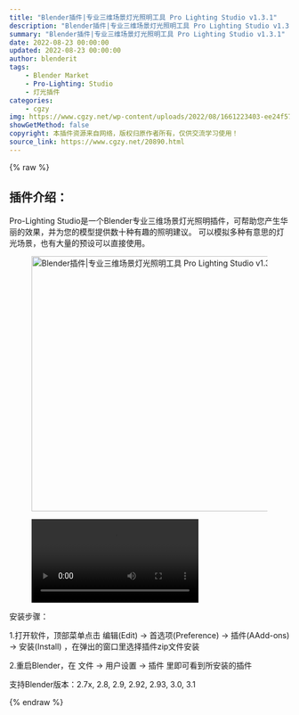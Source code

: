 ```yaml
---
title: "Blender插件|专业三维场景灯光照明工具 Pro Lighting Studio v1.3.1"
description: "Blender插件|专业三维场景灯光照明工具 Pro Lighting Studio v1.3.1"
summary: "Blender插件|专业三维场景灯光照明工具 Pro Lighting Studio v1.3.1"
date: 2022-08-23 00:00:00
updated: 2022-08-23 00:00:00
author: blenderit
tags: 
    - Blender Market
    - Pro-Lighting: Studio
    - 灯光插件
categories:
    - cgzy
img: https://www.cgzy.net/wp-content/uploads/2022/08/1661223403-ee24f57de0dae7c.jpg
showGetMethod: false
copyright: 本插件资源来自网络，版权归原作者所有，仅供交流学习使用！
source_link: https://www.cgzy.net/20890.html
---
```


{% raw %}
<div class="wp-block-pandastudio-title"><div class="title_style_01"><h2 id="h2-0">插件介绍：</h2></div></div><p class="is-style-text-indent-2em">Pro-Lighting Studio是一个Blender专业三维场景灯光照明插件，可帮助您产生华丽的效果，并为您的模型提供数十种有趣的照明建议。 可以模拟多种有意思的灯光场景，也有大量的预设可以直接使用。</p><div class="wp-block-image is-style-border-round-and-with-shadow"><figure class="aligncenter size-full"><img fetchpriority="high" decoding="async" width="512" height="458" src="https://www.cgzy.net/wp-content/uploads/2022/08/1661223403-ee24f57de0dae7c.jpg" class="wp-image-20891" title="Blender插件|专业三维场景灯光照明工具 Pro Lighting Studio v1.3.1" alt="Blender插件|专业三维场景灯光照明工具 Pro Lighting Studio v1.3.1"></figure></div><figure class="wp-block-video aligncenter"><video controls src="https://cloud.video.taobao.com/play/u/717183932/p/1/e/6/t/1/374719651481.mp4"></video></figure><div class="wp-block-pandastudio-title"><div class="title_style_01"><p>安装步骤：</p></div></div><p>1.打开软件，顶部菜单点击 编辑(Edit) → 首选项(Preference) → 插件(AAdd-ons) → 安装(Install) ，在弹出的窗口里选择插件zip文件安装</p><p>2.重启Blender，在 文件 → 用户设置 → 插件 里即可看到所安装的插件</p><div class="wp-block-pandastudio-tips"><div class="tip success "><p>支持Blender版本：2.7x, 2.8, 2.9, 2.92, 2.93, 3.0, 3.1</p>
</div></div>
<div style="display: none">cgzy</div>
{% endraw %}